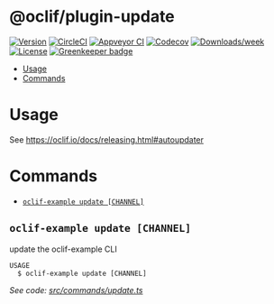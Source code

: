 @oclif/plugin-update
====================

[![Version](https://img.shields.io/npm/v/@oclif/plugin-update.svg)](https://npmjs.org/package/@oclif/plugin-update)
[![CircleCI](https://circleci.com/gh/oclif/plugin-update/tree/master.svg?style=shield)](https://circleci.com/gh/oclif/plugin-update/tree/master)
[![Appveyor CI](https://ci.appveyor.com/api/projects/status/github/oclif/plugin-update?branch=master&svg=true)](https://ci.appveyor.com/project/oclif/plugin-update/branch/master)
[![Codecov](https://codecov.io/gh/oclif/plugin-update/branch/master/graph/badge.svg)](https://codecov.io/gh/oclif/plugin-update)
[![Downloads/week](https://img.shields.io/npm/dw/@oclif/plugin-update.svg)](https://npmjs.org/package/@oclif/plugin-update)
[![License](https://img.shields.io/npm/l/@oclif/plugin-update.svg)](https://github.com/oclif/plugin-update/blob/master/package.json)
[![Greenkeeper badge](https://badges.greenkeeper.io/oclif/plugin-update.svg)](https://greenkeeper.io/)

<!-- toc -->
* [Usage](#usage)
* [Commands](#commands)
<!-- tocstop -->
# Usage
See https://oclif.io/docs/releasing.html#autoupdater

# Commands
<!-- commands -->
* [`oclif-example update [CHANNEL]`](#oclif-example-update-channel)

## `oclif-example update [CHANNEL]`

update the oclif-example CLI

```
USAGE
  $ oclif-example update [CHANNEL]
```

_See code: [src/commands/update.ts](https://github.com/oclif/plugin-update/blob/v1.2.9/src/commands/update.ts)_
<!-- commandsstop -->
